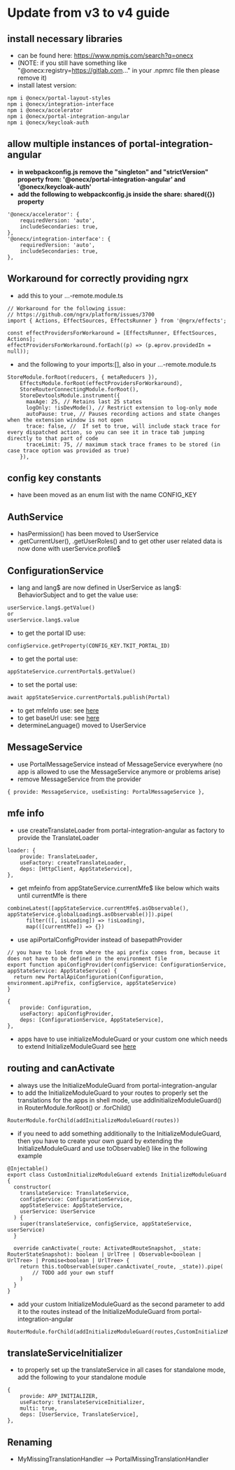# Update from v3 to v4 guide

## install necessary libraries
- can be found here: https://www.npmjs.com/search?q=onecx
- (NOTE: if you still have something like "@onecx:registry=https://gitlab.com..." in your .npmrc file then please remove it)
- install latest version:
```
npm i @onecx/portal-layout-styles
npm i @onecx/integration-interface
npm i @onecx/accelerator
npm i @onecx/portal-integration-angular
npm i @onecx/keycloak-auth
```

## allow multiple instances of portal-integration-angular
- **in webpackconfig.js remove the "singleton" and "strictVersion" property from: '@onecx/portal-integration-angular' and '@onecx/keycloak-auth'**
- **add the following to webpackconfig.js inside the share: shared({}) property**
```
'@onecx/accelerator': {
    requiredVersion: 'auto',
    includeSecondaries: true,
},
'@onecx/integration-interface': {
    requiredVersion: 'auto',
    includeSecondaries: true,
},
```

## Workaround for correctly providing ngrx
- add this to your ...-remote.module.ts
```
// Workaround for the following issue:
// https://github.com/ngrx/platform/issues/3700
import { Actions, EffectSources, EffectsRunner } from '@ngrx/effects';

const effectProvidersForWorkaround = [EffectsRunner, EffectSources, Actions];
effectProvidersForWorkaround.forEach((p) => (p.ɵprov.providedIn = null));
```
- and the following to your imports:[], also in your ...-remote.module.ts
```
StoreModule.forRoot(reducers, { metaReducers }),
    EffectsModule.forRoot(effectProvidersForWorkaround),
    StoreRouterConnectingModule.forRoot(),
    StoreDevtoolsModule.instrument({
      maxAge: 25, // Retains last 25 states
      logOnly: !isDevMode(), // Restrict extension to log-only mode
      autoPause: true, // Pauses recording actions and state changes when the extension window is not open
      trace: false, //  If set to true, will include stack trace for every dispatched action, so you can see it in trace tab jumping directly to that part of code
      traceLimit: 75, // maximum stack trace frames to be stored (in case trace option was provided as true)
    }),
```
## config key constants
- have been moved as an enum list with the name CONFIG_KEY

## AuthService
- hasPermission() has been moved to UserService 
- .getCurrentUser(), .getUserRoles() and to get other user related data is now done with userService.profile$

## ConfigurationService
- lang and lang$ are now defined in UserService as lang$: BehaviorSubject<string> and to get the value use:
```
userService.lang$.getValue()
or
userService.lang$.value
```
- to get the portal ID use:
```
configService.getProperty(CONFIG_KEY.TKIT_PORTAL_ID)
```
- to get the portal use:
```
appStateService.currentPortal$.getValue()
```
- to set the portal use:
```
await appStateService.currentPortal$.publish(Portal)
```
- to get mfeInfo use: see [here](#mfe-info)
- to get baseUrl use: see [here](#mfe-info)
- determineLanguage() moved to UserService

## MessageService
- use PortalMessageService instead of MessageService everywhere (no app is allowed to use the MessageService anymore or problems arise)
- remove MessageService from the provider
```
{ provide: MessageService, useExisting: PortalMessageService },
```

## mfe info
- use createTranslateLoader from portal-integration-angular as factory to provide the TranslateLoader
```
loader: {
    provide: TranslateLoader,
    useFactory: createTranslateLoader,
    deps: [HttpClient, AppStateService],
},
```

- get mfeinfo from appStateService.currentMfe$ like below which waits until currentMfe is there
```
combineLatest([appStateService.currentMfe$.asObservable(), appStateService.globalLoading$.asObservable()]).pipe(
      filter(([, isLoading]) => !isLoading),
      map(([currentMfe]) => {})
```

- use apiPortalConfigProvider instead of basepathProvider
```
// you have to look from where the api prefix comes from, because it does not have to be defined in the environment file
export function apiConfigProvider(configService: ConfigurationService, appStateService: AppStateService) {
  return new PortalApiConfiguration(Configuration, environment.apiPrefix, configService, appStateService)
}
```
```
{
    provide: Configuration,
    useFactory: apiConfigProvider,
    deps: [ConfigurationService, AppStateService],
},

```
- apps have to use initializeModuleGuard or your custom one which needs to extend InitializeModuleGuard see [here](#routing-and-canActivate)

## routing and canActivate
- always use the InitializeModuleGuard from portal-integration-angular
- to add the InitializeModuleGuard to your routes to properly set the translations for the apps in shell mode, use addInitializeModuleGuard() in RouterModule.forRoot() or .forChild() 
```
RouterModule.forChild(addInitializeModuleGuard(routes))
```

- if you need to add something additionally to the InitializeModuleGuard, then you have to create your own guard by extending the InitializeModuleGuard and use toObservable() like in the following example
```
@Injectable()
export class CustomInitializeModuleGuard extends InitializeModuleGuard {
  constructor(
    translateService: TranslateService,
    configService: ConfigurationService,
    appStateService: AppStateService,
    userService: UserService
  ) {
    super(translateService, configService, appStateService, userService)
  }

  override canActivate(_route: ActivatedRouteSnapshot, _state: RouterStateSnapshot): boolean | UrlTree | Observable<boolean | UrlTree> | Promise<boolean | UrlTree> {
    return this.toObservable(super.canActivate(_route, _state)).pipe(
        // TODO add your own stuff
    )
  }
}
```

- add your custom InitializeModuleGuard as the second parameter to add it to the routes instead of the InitializeModuleGuard from portal-integration-angular
```
RouterModule.forChild(addInitializeModuleGuard(routes,CustomInitializeModuleGuard))
```

## translateServiceInitializer
- to properly set up the translateService in all cases for standalone mode, add the following to your standalone module
```
{
    provide: APP_INITIALIZER,
    useFactory: translateServiceInitializer,
    multi: true,
    deps: [UserService, TranslateService],
},
```

## Renaming
- MyMissingTranslationHandler --> PortalMissingTranslationHandler
